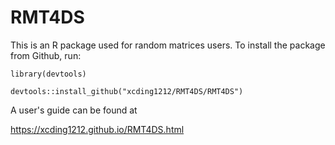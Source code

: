 # RMT4DS

This is an R package used for random matrices users.  To install the package from Github, run:

```
library(devtools)

devtools::install_github("xcding1212/RMT4DS/RMT4DS")
```

A user's guide can be found at 

https://xcding1212.github.io/RMT4DS.html
